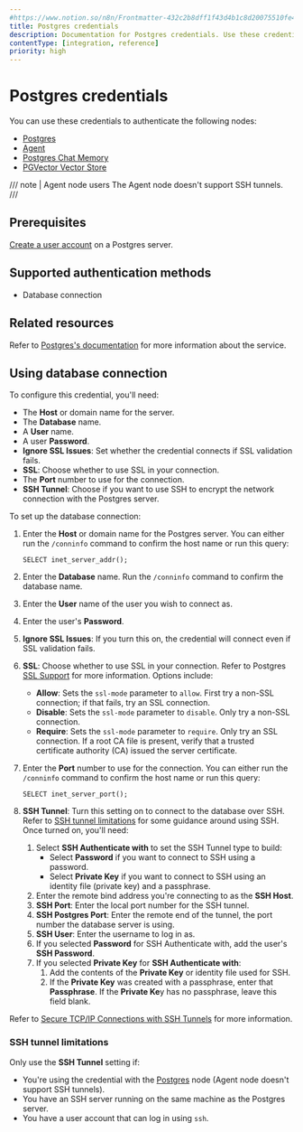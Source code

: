 ```yaml
---
#https://www.notion.so/n8n/Frontmatter-432c2b8dff1f43d4b1c8d20075510fe4
title: Postgres credentials
description: Documentation for Postgres credentials. Use these credentials to authenticate Postgres in n8n, a workflow automation platform.
contentType: [integration, reference]
priority: high
---
```


# Postgres credentials

You can use these credentials to authenticate the following nodes:

- [Postgres](/integrations/builtin/app-nodes/n8n-nodes-base.postgres/index.md)
- [Agent](/integrations/builtin/cluster-nodes/root-nodes/n8n-nodes-langchain.agent/index.md)
- [Postgres Chat Memory](/integrations/builtin/cluster-nodes/sub-nodes/n8n-nodes-langchain.memorypostgreschat.md) 
- [PGVector Vector Store](/integrations/builtin/cluster-nodes/root-nodes/n8n-nodes-langchain.vectorstorepgvector.md) 

/// note | Agent node users
The Agent node doesn't support SSH tunnels.
///

## Prerequisites

[Create a user account](https://www.postgresql.org/docs/current/sql-createuser.html) on a Postgres server. 

## Supported authentication methods

- Database connection

## Related resources

Refer to [Postgres's documentation](https://www.postgresql.org/docs/16/index.html) for more information about the service.

## Using database connection

To configure this credential, you'll need:

- The **Host** or domain name for the server.
- The **Database** name.
- A **User** name.
- A user **Password**.
- **Ignore SSL Issues**: Set whether the credential connects if SSL validation fails.
- **SSL**: Choose whether to use SSL in your connection.
- The **Port** number to use for the connection.
- **SSH Tunnel**: Choose if you want to use SSH to encrypt the network connection with the Postgres server.

To set up the database connection:

1. Enter the **Host** or domain name for the Postgres server. You can either run the `/conninfo` command to confirm the host name or run this query:

    ```
    SELECT inet_server_addr();
    ```

2. Enter the **Database** name. Run the `/conninfo` command to confirm the database name.
3. Enter the **User** name of the user you wish to connect as.
4. Enter the user's **Password**.
5. **Ignore SSL Issues**: If you turn this on, the credential will connect even if SSL validation fails.
6. **SSL**: Choose whether to use SSL in your connection. Refer to Postgres [SSL Support](https://www.postgresql.org/docs/16/libpq-ssl.html) for more information. Options include:
    - **Allow**: Sets the `ssl-mode` parameter to `allow`. First try a non-SSL connection; if that fails, try an SSL connection.
    - **Disable**: Sets the `ssl-mode` parameter to `disable`. Only try a non-SSL connection.
    - **Require**: Sets the `ssl-mode` parameter to `require`. Only try an SSL connection. If a root CA file is present, verify that a trusted certificate authority (CA) issued the server certificate.
7. Enter the **Port** number to use for the connection. You can either run the `/conninfo` command to confirm the host name or run this query:

    ```
    SELECT inet_server_port();
    ```

8. **SSH Tunnel**: Turn this setting on to connect to the database over SSH. Refer to [SSH tunnel limitations](#ssh-tunnel-limitations) for some guidance around using SSH. Once turned on, you'll need:
    1. Select **SSH Authenticate with** to set the SSH Tunnel type to build:
        - Select **Password** if you want to connect to SSH using a password.
        - Select **Private Key** if you want to connect to SSH using an identity file (private key) and a passphrase.
    2. Enter the remote bind address you're connecting to as the **SSH Host**.
    3. **SSH Port**: Enter the local port number for the SSH tunnel.
    4. **SSH Postgres Port**: Enter the remote end of the tunnel, the port number the database server is using.
    5. **SSH User**: Enter the username to log in as.
    6. If you selected **Password** for SSH Authenticate with, add the user's **SSH Password**.
    7. If you selected **Private Key** for **SSH Authenticate with**:
        1. Add the contents of the **Private Key** or identity file used for SSH.
        2. If the **Private Key** was created with a passphrase, enter that **Passphrase**. If the **Private Ke**y has no passphrase, leave this field blank.

Refer to [Secure TCP/IP Connections with SSH Tunnels](https://www.postgresql.org/docs/16/ssh-tunnels.html) for more information.

### SSH tunnel limitations

Only use the **SSH Tunnel** setting if:

- You're using the credential with the [Postgres](/integrations/builtin/app-nodes/n8n-nodes-base.postgres/index.md) node (Agent node doesn't support SSH tunnels).
- You have an SSH server running on the same machine as the Postgres server.
- You have a user account that can log in using `ssh`.
